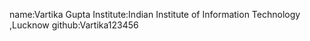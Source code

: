name:Vartika Gupta
Institute:Indian Institute of Information Technology ,Lucknow
github:Vartika123456